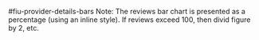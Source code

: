 #fiu-provider-details-bars
Note: The reviews bar chart is presented as a percentage (using an inline style). If reviews exceed 100, then divid figure by 2, etc.